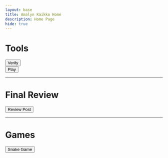 ```yaml
---
layout: base
title: Amalyn Kaikko Home 
description: Home Page
hide: true
---
```


<h1>Tools</h1>
<a href="_notebooks/Foundation/B-tools_and_equipment/2023-08-22-devops_tools-verify.ipynb">
  <button>Verify</button>
</a>
<br>
<a href="_notebooks/Foundation/B-tools_and_equipment/2023-08-23-devops-githhub_pages-play.ipynb">
  <button>Play</button>
</a>

<hr>

<h1>Final Review</h1>
<a href="{{site.baseurl}}/final">
  <button>Review Post</button>
</a>

<hr>

<h1>Games</h1>
<a href="{{site.baseurl}}/snake">
  <button>Snake Game</button>
</a>
